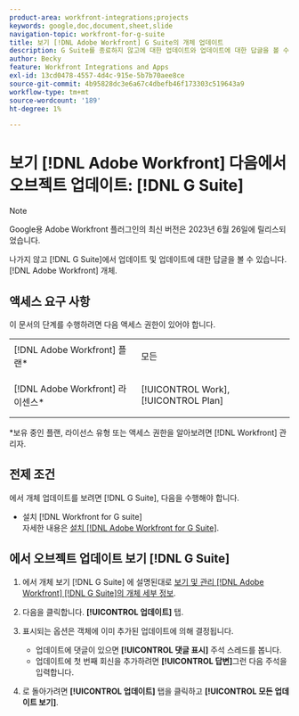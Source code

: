 ```yaml
---
product-area: workfront-integrations;projects
keywords: google,doc,document,sheet,slide
navigation-topic: workfront-for-g-suite
title: 보기 [!DNL Adobe Workfront] G Suite의 개체 업데이트
description: G Suite를 종료하지 않고에 대한 업데이트와 업데이트에 대한 답글을 볼 수 있습니다. [!DNL Adobe Workfront] 개체.
author: Becky
feature: Workfront Integrations and Apps
exl-id: 13cd0478-4557-4d4c-915e-5b7b70aee8ce
source-git-commit: 4b95828dc3e6a67c4dbefb46f173303c519643a9
workflow-type: tm+mt
source-wordcount: '189'
ht-degree: 1%

---
```


# 보기 [!DNL Adobe Workfront] 다음에서 오브젝트 업데이트: [!DNL G Suite]

>[!NOTE]
>
>Google용 Adobe Workfront 플러그인의 최신 버전은 2023년 6월 26일에 릴리스되었습니다.

나가지 않고 [!DNL G Suite]에서 업데이트 및 업데이트에 대한 답글을 볼 수 있습니다. [!DNL Adobe Workfront] 개체.

## 액세스 요구 사항

이 문서의 단계를 수행하려면 다음 액세스 권한이 있어야 합니다.

<table style="table-layout:auto"> 
 <col> 
 <col> 
 <tbody> 
  <tr> 
   <td role="rowheader">[!DNL Adobe Workfront] 플랜*</td> 
   <td> <p>모든</p> </td> 
  </tr> 
  <tr> 
   <td role="rowheader">[!DNL Adobe Workfront] 라이센스*</td> 
   <td> <p>[!UICONTROL Work], [!UICONTROL Plan]</p> </td> 
  </tr> 
   </tbody> 
</table>

&#42;보유 중인 플랜, 라이선스 유형 또는 액세스 권한을 알아보려면 [!DNL Workfront] 관리자.

## 전제 조건

에서 개체 업데이트를 보려면 [!DNL G Suite], 다음을 수행해야 합니다.

* 설치 [!DNL Workfront for G suite]\
   자세한 내용은 [설치 [!DNL Adobe Workfront for G Suite]](../../workfront-integrations-and-apps/workfront-for-g-suite/install-workfront-for-gsuite.md).

## 에서 오브젝트 업데이트 보기 [!DNL G Suite]

1. 에서 개체 보기 [!DNL G Suite] 에 설명된대로 [보기 및 관리 [!DNL Adobe Workfront] [!DNL G Suite]의 개체 세부 정보](../../workfront-integrations-and-apps/workfront-for-g-suite/view-manage-work-item-details-in-gsuite.md).
1. 다음을 클릭합니다. **[!UICONTROL 업데이트]** 탭.
1. 표시되는 옵션은 객체에 이미 추가된 업데이트에 의해 결정됩니다.

   * 업데이트에 댓글이 있으면 **[!UICONTROL 댓글 표시]** 주석 스레드를 봅니다.
   * 업데이트에 첫 번째 회신을 추가하려면 **[!UICONTROL 답변]**&#x200B;그런 다음 주석을 입력합니다.

1. 로 돌아가려면 **[!UICONTROL 업데이트]** 탭을 클릭하고 **[!UICONTROL 모든 업데이트 보기]**.
